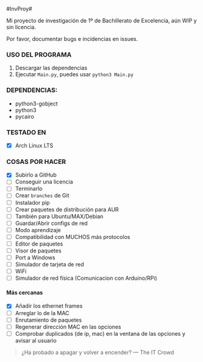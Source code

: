 #InvProy#

Mi proyecto de investigación de 1º de Bachillerato de Excelencia, aún WIP y sin licencia.

Por favor, documentar bugs e incidencias en issues.

### USO DEL PROGRAMA ###

1. Descargar las dependencias
2. Ejecutar `Main.py`, puedes usar `python3 Main.py`

### DEPENDENCIAS: ###
* python3-gobject
* python3
* pycairo

### TESTADO EN ###
- [x] Arch Linux LTS

### COSAS POR HACER ###
- [x] Subirlo a GitHub
- [ ] Conseguir una licencia
- [ ] Terminarlo
- [ ] Crear `branches` de Git
- [ ] Instalador pip
- [ ] Crear paquetes de distribución para AUR
- [ ] También para Ubuntu/MAX/Debian
- [ ] Guardar/Abrir configs de red
- [ ] Modo aprendizaje
- [ ] Compatibilidad con MUCHOS más protocolos
- [ ] Editor de paquetes
- [ ] Visor de paquetes
- [ ] Port a Windows
- [ ] Simulador de tarjeta de red
- [ ] WiFi
- [ ] Simulador de red física (Comunicacion con Arduino/RPi)

#### Más cercanas ####

- [x] Añadir los ethernet frames
- [ ] Arreglar lo de la MAC
- [ ] Enrutamiento de paquetes
- [ ] Regenerar dirección MAC en las opciones
- [ ] Comprobar duplicados (de ip, mac) en la ventana de las opciones y avisar al usuario

>¿Ha probado a apagar y volver a encender? 
> — The IT Crowd
